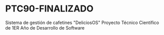 # PTC90-FINALIZADO
Sistema de gestión de cafetines "DeliciosOS" Proyecto Técnico Científico de 1ER Año de Desarrollo de Software
